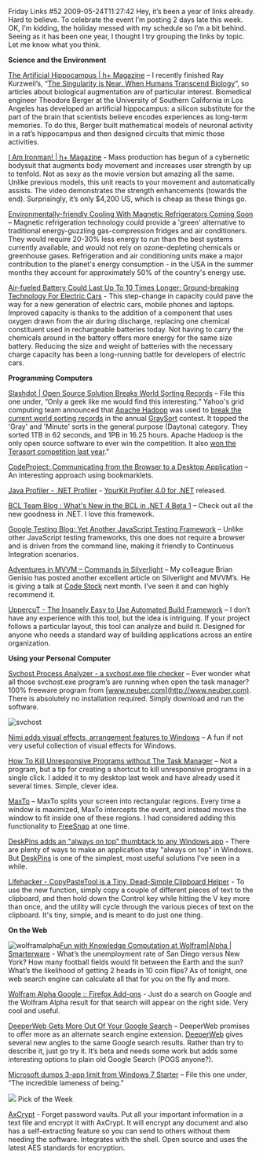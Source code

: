 Friday Links #52
2009-05-24T11:27:42
Hey, it’s been a year of links already. Hard to believe. To celebrate the event I’m posting 2 days late this week. OK, I’m kidding, the holiday messed with my schedule so I’m a bit behind. Seeing as it has been one year, I thought I try grouping the links by topic. Let me know what you think.

**Science and the Environment**

[The Artificial Hippocampus | h+ Magazine](http://hplusmagazine.com/articles/neuro/artificial-hippocampus) – I recently finished Ray Kurzweil’s, “[The Singularity is Near. When Humans Transcend Biology](http://singularity.com/aboutthebook.html)”, so articles about biological augmentation are of particular interest. Biomedical engineer Theodore Berger at the University of Southern California in Los Angeles has developed an artificial hippocampus: a silicon substitute for the part of the brain that scientists believe encodes experiences as long-term memories. To do this, Berger built mathematical models of neuronal activity in a rat’s hippocampus and then designed circuits that mimic those activities.

[I Am Ironman! | h+ Magazine](http://hplusmagazine.com/articles/robotics/i-am-ironman) - Mass production has begun of a cybernetic bodysuit that augments body movement and increases user strength by up to tenfold. Not as sexy as the movie version but amazing all the same. Unlike previous models, this unit reacts to your movement and automatically assists. The video demonstrates the strength enhancements (towards the end). Surprisingly, it’s only $4,200 US, which is cheap as these things go.

[Environmentally-friendly Cooling With Magnetic Refrigerators Coming Soon](http://www.sciencedaily.com/releases/2009/05/090515083822.htm) – Magnetic refrigeration technology could provide a 'green' alternative to traditional energy-guzzling gas-compression fridges and air conditioners. They would require 20-30% less energy to run than the best systems currently available, and would not rely on ozone-depleting chemicals or greenhouse gases. Refrigeration and air conditioning units make a major contribution to the planet's energy consumption - in the USA in the summer months they account for approximately 50% of the country's energy use.

[Air-fueled Battery Could Last Up To 10 Times Longer: Ground-breaking Technology For Electric Cars](http://www.sciencedaily.com/releases/2009/05/090517152557.htm) - This step-change in capacity could pave the way for a new generation of electric cars, mobile phones and laptops. Improved capacity is thanks to the addition of a component that uses oxygen drawn from the air during discharge, replacing one chemical constituent used in rechargeable batteries today. Not having to carry the chemicals around in the battery offers more energy for the same size battery. Reducing the size and weight of batteries with the necessary charge capacity has been a long-running battle for developers of electric cars.

**Programming Computers**

[Slashdot | Open Source Solution Breaks World Sorting Records](http://tech.slashdot.org/article.pl?sid=09/05/16/1316242&from=rss) – File this one under, “Only a geek like me would find this interesting.” Yahoo's grid computing team announced that [Apache Hadoop](http://hadoop.apache.org/core/) was used to [break the current world sorting records](http://developer.yahoo.net/blogs/hadoop/2009/05/hadoop_sorts_a_petabyte_in_162.html) in the annual [GraySort](http://sortbenchmark.org/) contest. It topped the 'Gray' and 'Minute' sorts in the general purpose (Daytona) category. They sorted 1TB in 62 seconds, and 1PB in 16.25 hours. Apache Hadoop is the only open source software to ever win the competition. It also [won the Terasort competition last year](http://developer.yahoo.net/blogs/hadoop/2008/07/apache_hadoop_wins_terabyte_sort_benchmark.html)."

[CodeProject: Communicating from the Browser to a Desktop Application](http://www.codeproject.com/KB/IP/browser-to-desktop-app.aspx) – An interesting approach using bookmarklets.

[Java Profiler - .NET Profiler](http://www.yourkit.com/home/index.jsp) - [YourKit Profiler 4.0 for .NET](http://www.yourkit.com/dotnet/download/index.jsp) released.

[BCL Team Blog : What's New in the BCL in .NET 4 Beta 1](http://blogs.msdn.com/bclteam/archive/2009/05/22/what-s-new-in-the-bcl-in-net-4-beta-1-justin-van-patten.aspx) – Check out all the new goodness in .NET. I love this framework.

[Google Testing Blog: Yet Another JavaScript Testing Framework](http://googletesting.blogspot.com/2009/05/yet-another-javascript-testing.html) – Unlike other JavaScript testing frameworks, this one does not require a browser and is driven from the command line, making it friendly to Continuous Integration scenarios.

[Adventures in MVVM – Commands in Silverlight](http://houseofbilz.com/archive/2009/05/22/adventures-in-mvvm-ndash-commands-in-silverlight.aspx) – My colleague Brian Genisio has posted another excellent article on Silverlight and MVVM’s. He is giving a talk at [Code Stock](http://codestock.org/Sessions.aspx) next month. I’ve seen it and can highly recommend it.

[UppercuT - The Insanely Easy to Use Automated Build Framework](http://ferventcoder.com/archive/2009/05/08/uppercut---the-insanely-easy-to-use-automated-build-framework.aspx) – I don’t have any experience with this tool, but the idea is intriguing. If your project follows a particular layout, this tool can analyze and build it. Designed for anyone who needs a standard way of building applications across an entire organization.

**Using your Personal Computer**

[Svchost Process Analyzer - a svchost.exe file checker](http://www.neuber.com/free/svchost-analyzer/index.html) – Ever wonder what all those svchost.exe program’s are running when open the task manager? 100% freeware program from [www.neuber.com](http://www.neuber.com). There is absolutely no installation required. Simply download and run the software.

![svchost](http://az667460.vo.msecnd.net/cdn/images/blog/FridayLinks52_570F/svchost.gif)

[Nimi adds visual effects, arrangement features to Windows](http://www.downloadsquad.com/2009/05/15/nimi-adds-visual-effects-arrangement-features-to-windows/) – A fun if not very useful collection of visual effects for Windows.

[How To Kill Unresponsive Programs without The Task Manager](http://www.makeuseof.com/tag/how-to-kill-unresponsive-programs-without-the-task-manager/) – Not a program, but a tip for creating a shortcut to kill unresponsive programs in a single click. I added it to my desktop last week and have already used it several times. Simple, clever idea.

[MaxTo](http://www.maxto.net/using) – MaxTo splits your screen into rectangular regions. Every time a window is maximized, MaxTo intercepts the event, and instead moves the window to fit inside one of these regions. I had considered adding this functionality to [FreeSnap](/freesnap) at one time. 

[DeskPins adds an "always on top" thumbtack to any Windows app](http://www.downloadsquad.com/2009/05/21/deskpins-adds-an-always-on-top-thumbtack-to-any-windows-app/) - There are plenty of ways to make an application stay "always on top" in Windows. But [DeskPins](http://users.forthnet.gr/pat/efotinis/programs/deskpins.html) is one of the simplest, most useful solutions I've seen in a while.

[Lifehacker - CopyPasteTool is a Tiny, Dead-Simple Clipboard Helper](http://lifehacker.com/5264384/copypastetool-is-a-tiny-dead+simple-clipboard-helper) - To use the new function, simply copy a couple of different pieces of text to the clipboard, and then hold down the Control key while hitting the V key more than once, and the utility will cycle through the various pieces of text on the clipboard. It's tiny, simple, and is meant to do just one thing.

**On the Web**

![wolframalpha](http://az667460.vo.msecnd.net/cdn/images/blog/FridayLinks52_570F/wolframalpha.png)[Fun with Knowledge Computation at Wolfram|Alpha | Smarterware](http://smarterware.org/1538/fun-with-computations-at-wolframalpha) - What’s the unemployment rate of San Diego versus New York? How many football fields would fit between the Earth and the sun? What’s the likelihood of getting 2 heads in 10 coin flips? As of tonight, one web search engine can calculate all that for you on the fly and more.

[Wolfram Alpha Google :: Firefox Add-ons](https://addons.mozilla.org/en-US/firefox/addon/12006) - Just do a search on Google and the Wolfram Alpha result for that search will appear on the right side. Very cool and useful.

[DeeperWeb Gets More Out Of Your Google Search](http://www.makeuseof.com/tag/deeperweb-gets-more-out-of-your-google-search/) – DeeperWeb promises to offer more as an alternate search engine extension. [DeeperWeb](http://www.deeperweb.com) gives several new angles to the same Google search results. Rather than try to describe it, just go try it. It’s beta and needs some work but adds some interesting options to plain old Google Search (POGS anyone?).

[Microsoft dumps 3-app limit from Windows 7 Starter](http://www.downloadsquad.com/2009/05/22/microsoft-dumps-3-app-limit-on-windows-7-starter/) – File this one under, “The incredible lameness of being.”

![](http://az667460.vo.msecnd.net/cdn/images/blog/FridayLinks49_12B63/images.jpg) Pick of the Week

[AxCrypt](http://www.axantum.com/AxCrypt/) - Forget password vaults. Put all your important information in a text file and encrypt it with AxCrypt. It will encrypt any document and also has a self-extracting feature so you can send to others without them needing the software. Integrates with the shell. Open source and uses the latest AES standards for encryption.
